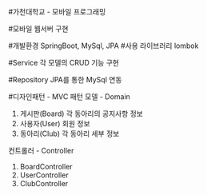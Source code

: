 #가천대학교 - 모바일 프로그래밍

#모바일 웹서버 구현

#개발환경
 SpringBoot, MySql, JPA
#사용 라이브러리
 lombok

#Service
 각 모델의 CRUD 기능 구현

#Repository
 JPA를 통한 MySql 연동
 
#디자인패턴 - MVC 패턴
 모델 - Domain
  1. 게시판(Board)
     각 동아리의 공지사항 정보
  2. 사용자(User)
     회원 정보
  3. 동아리(Club)
     각 동아리 세부 정보
     
 컨트롤러 - Controller
  1. BoardController
  2. UserController
  3. ClubController 
